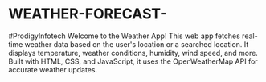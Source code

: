 # WEATHER-FORECAST-
#ProdigyInfotech  Welcome to the Weather App! This web app fetches real-time weather data based on the user's location or a searched location. It displays temperature, weather conditions, humidity, wind speed, and more. Built with HTML, CSS, and JavaScript, it uses the OpenWeatherMap API for accurate weather updates.
